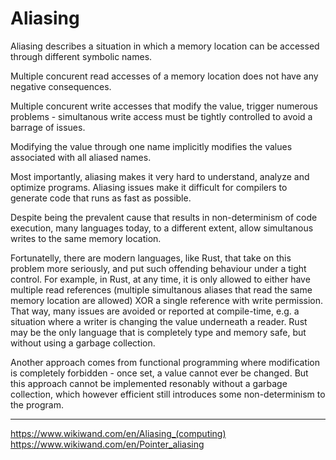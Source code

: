 # Aliasing

Aliasing describes a situation in which a memory location can be accessed through different symbolic names.

Multiple concurent read accesses of a memory location does not have any negative consequences.

Multiple concurent write accesses that modify the value, trigger numerous problems - simultanous write access must be tightly controlled to avoid a barrage of issues.

Modifying the value through one name implicitly modifies the values associated with all aliased names. 

Most importantly, aliasing makes it very hard to understand, analyze and optimize programs. Aliasing issues make it difficult for compilers to generate code that runs as fast as possible.

Despite being the prevalent cause that results in non-determinism of code execution, many languages today, to a different extent, allow simultanous writes to the same memory location.

Fortunatelly, there are modern languages, like Rust, that take on this problem more seriously, and put such offending behaviour under a tight control. For example, in Rust, at any time, it is only allowed to either have multiple read references (multiple simultanous aliases that read the same memory location are allowed) XOR a single reference with write permission. That way, many issues are avoided or reported at compile-time, e.g. a situation where a writer is changing the value underneath a reader. Rust may be the only language that is completely type and memory safe, but without using a garbage collection.

Another approach comes from functional programming where modification is completely forbidden - once set, a value cannot ever be changed. But this approach cannot be implemented resonably without a garbage collection, which however efficient still introduces some non-determinism to the program.




---

https://www.wikiwand.com/en/Aliasing_(computing)
https://www.wikiwand.com/en/Pointer_aliasing

